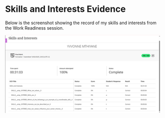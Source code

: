 # Skills and Interests Evidence


Below is the screenshot showing the record of my skills and interests from the Work Readiness session.

![Skills and Interests Screenshot](SkillsAndInterestEvidence.PNG)

